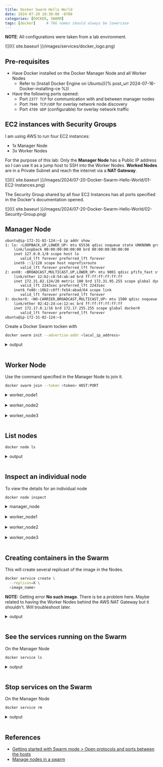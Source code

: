 ```yaml
---
title: Docker Swarm Hello World
date: 2024-07-20 18:30:00 -0700
categories: [DOCKER, SWARM]
tags: [docker]     # TAG names should always be lowercase
---
```


**NOTE**: All configurations were taken from a lab environment.

![]({{ site.baseurl }}/images/services/docker_logo.png)

## Pre-requisites

- Have Docker installed on the Docker Manager Node and all Worker Nodes
  - Refer to [Install Docker Engine on Ubuntu]({% post_url 2024-07-16-Docker-installing-ce %})
- Have the following ports opened:
  - Port `2377 TCP` for communication with and between manager nodes
  - Port `7946 TCP/UDP` for overlay network node discovery
  - Port `4789 UDP` (configurable) for overlay network traffic

## EC2 instances with Security Groups

I am using AWS to run four EC2 instances:
  - 1x Manager Node
  - 3x Worker Nodes

For the purpose of this lab:
Only the **Manager Node** has a Public IP address so I can use it as a jump host to SSH into the Worker Nodes.
**Worked Nodes** are in a Private Subnet and reach the internet via a **NAT Gateway**.

![]({{ site.baseurl }}/images/2024/07-20-Docker-Swarm-Hello-World/01-EC2-Instances.png)

The Security Group shared by all four EC2 Instances has all ports specified in the Docker's documentation opened.

![]({{ site.baseurl }}/images/2024/07-20-Docker-Swarm-Hello-World/02-Security-Group.png)

## Manager Node

```bash
ubuntu@ip-172-31-82-124:~$ ip addr show
1: lo: <LOOPBACK,UP,LOWER_UP> mtu 65536 qdisc noqueue state UNKNOWN group default qlen 1000
    link/loopback 00:00:00:00:00:00 brd 00:00:00:00:00:00
    inet 127.0.0.1/8 scope host lo
       valid_lft forever preferred_lft forever
    inet6 ::1/128 scope host noprefixroute
       valid_lft forever preferred_lft forever
2: enX0: <BROADCAST,MULTICAST,UP,LOWER_UP> mtu 9001 qdisc pfifo_fast state UP group default qlen 1000
    link/ether 12:b2:c8:54:ab:ad brd ff:ff:ff:ff:ff:ff
    inet 172.31.82.124/20 metric 100 brd 172.31.95.255 scope global dynamic enX0
       valid_lft 2243sec preferred_lft 2243sec
    inet6 fe80::10b2:c8ff:fe54:abad/64 scope link
       valid_lft forever preferred_lft forever
3: docker0: <NO-CARRIER,BROADCAST,MULTICAST,UP> mtu 1500 qdisc noqueue state DOWN group default
    link/ether 02:42:2d:ce:12:ec brd ff:ff:ff:ff:ff:ff
    inet 172.17.0.1/16 brd 172.17.255.255 scope global docker0
       valid_lft forever preferred_lft forever
ubuntu@ip-172-31-82-124:~$
```

Create a Docker Swarm tocken with

```bash
docker swarm init --advertise-addr <local_ip_address>
```

<details markdown=1>
<summary markdown="span">output</summary>

```bash
ubuntu@ip-172-31-82-124:~$ sudo docker swarm init --advertise-addr 172.31.82.124
Swarm initialized: current node (j09tqijqldqg1idr2nzg7iop7) is now a manager.

To add a worker to this swarm, run the following command:

    docker swarm join --token SWMTKN-1-0q19ibou18j3vddb1ft30zu3453811gfscbjm3fo4du44vtlzm-37w7unle4vfgyzx5g7r2lcd8t 172.31.82.124:2377

To add a manager to this swarm, run 'docker swarm join-token manager' and follow the instructions.

ubuntu@ip-172-31-82-124:~$
```
</details><br />

## Worker Node

Use the command specified in the Manager Node to join it.

```bash
docker swarm join --token <token> HOST:PORT
```

<details markdown=1>
<summary markdown="span">worker_node1</summary>

```bash
ubuntu@ip-172-31-98-224:~$ sudo docker swarm join --token SWMTKN-1-0q19ibou18j3vddb1ft30zu3453811gfscbjm3fo4du44vtlzm-37w7unle4vfgyzx5g7r2lcd8t 172.31.82.124:2377
This node joined a swarm as a worker.
ubuntu@ip-172-31-98-224:~$
```
</details><br />

<details markdown=1>
<summary markdown="span">worker_node2</summary>

```bash
ubuntu@ip-172-31-99-253:~$ sudo docker swarm join --token SWMTKN-1-0q19ibou18j3vddb1ft30zu3453811gfscbjm3fo4du44vtlzm-37w7unle4vfgyzx5g7r2lcd8t 172.31.82.124:2377
This node joined a swarm as a worker.
ubuntu@ip-172-31-99-253:~$
```
</details><br />


<details markdown=1>
<summary markdown="span">worker_node3</summary>

```bash
ubuntu@ip-172-31-97-46:~$ sudo docker swarm join --token SWMTKN-1-0q19ibou18j3vddb1ft30zu3453811gfscbjm3fo4du44vtlzm-37w7unle4vfgyzx5g7r2lcd8t 172.31.82.124:2377
This node joined a swarm as a worker.
ubuntu@ip-172-31-97-46:~$
```
</details><br />

## List nodes

```bash
docker node ls
```

<details markdown=1>
<summary markdown="span">output</summary>

```bash
ubuntu@ip-172-31-82-124:~$ sudo docker node ls
ID                            HOSTNAME           STATUS    AVAILABILITY   MANAGER STATUS   ENGINE VERSION
j09tqijqldqg1idr2nzg7iop7 *   ip-172-31-82-124   Ready     Active         Leader           27.0.3
i1yjurovqbb3yumfrtk7q9htr     ip-172-31-97-46    Ready     Active                          27.0.3
vlyx9w5sfyau9zlq7v8sxnubr     ip-172-31-98-224   Ready     Active                          27.0.3
wv8117fw3w3z9g0d19zgetjns     ip-172-31-99-253   Ready     Active                          27.0.3
ubuntu@ip-172-31-82-124:~$
```
</details><br />

## Inspect an individual node

To view the details for an individual node

```bash
docker node inspect
```

<details markdown=1>
<summary markdown="span">manager_node</summary>

```bash
ubuntu@ip-172-31-82-124:~$ sudo docker node inspect self --pretty
ID:			j09tqijqldqg1idr2nzg7iop7
Hostname:              	ip-172-31-82-124
Joined at:             	2024-07-21 02:10:45.901033975 +0000 utc
Status:
 State:			Ready
 Availability:         	Active
 Address:		172.31.82.124
Manager Status:
 Address:		172.31.82.124:2377
 Raft Status:		Reachable
 Leader:		Yes
Platform:
 Operating System:	linux
 Architecture:		x86_64
Resources:
 CPUs:			1
 Memory:		957.4MiB
Plugins:
 Log:		awslogs, fluentd, gcplogs, gelf, journald, json-file, local, splunk, syslog
 Network:		bridge, host, ipvlan, macvlan, null, overlay
 Volume:		local
Engine Version:		27.0.3
TLS Info:
 TrustRoot:
-----BEGIN CERTIFICATE-----
...
-----END CERTIFICATE-----

 Issuer Subject:	MBMxETAPBgNVBAMTCHN3YXJtLWNh
 Issuer Public Key:	MFkwEwYHKoZIzj0CAQYIKoZIzj0DAQcDQgAEb+UZDq3lMLMpId+bC8sHVHlQcZHFfm9SbNAnAPfcCtTZIaq++f0Rub2GkYlwW0dn7Fs0SDJROZSFf3jsxpgPsg==
ubuntu@ip-172-31-82-124:~$
```
</details><br />

<details markdown=1>
<summary markdown="span">worker_node1</summary>

```bash
ubuntu@ip-172-31-82-124:~$ sudo docker node inspect ip-172-31-98-224 --pretty
ID:			vlyx9w5sfyau9zlq7v8sxnubr
Hostname:              	ip-172-31-98-224
Joined at:             	2024-07-21 02:27:18.771063436 +0000 utc
Status:
 State:			Ready
 Availability:         	Active
 Address:		172.31.98.224
Platform:
 Operating System:	linux
 Architecture:		x86_64
Resources:
 CPUs:			1
 Memory:		957.4MiB
Plugins:
 Log:		awslogs, fluentd, gcplogs, gelf, journald, json-file, local, splunk, syslog
 Network:		bridge, host, ipvlan, macvlan, null, overlay
 Volume:		local
Engine Version:		27.0.3
TLS Info:
 TrustRoot:
-----BEGIN CERTIFICATE-----
...
-----END CERTIFICATE-----

 Issuer Subject:	MBMxETAPBgNVBAMTCHN3YXJtLWNh
 Issuer Public Key:	MFkwEwYHKoZIzj0CAQYIKoZIzj0DAQcDQgAEb+UZDq3lMLMpId+bC8sHVHlQcZHFfm9SbNAnAPfcCtTZIaq++f0Rub2GkYlwW0dn7Fs0SDJROZSFf3jsxpgPsg==
ubuntu@ip-172-31-82-124:~$
```
</details><br />

<details markdown=1>
<summary markdown="span">worker_node2</summary>

```bash
ubuntu@ip-172-31-82-124:~$ sudo docker node inspect ip-172-31-99-253 --pretty
ID:			wv8117fw3w3z9g0d19zgetjns
Hostname:              	ip-172-31-99-253
Joined at:             	2024-07-21 02:27:24.510108939 +0000 utc
Status:
 State:			Ready
 Availability:         	Active
 Address:		172.31.99.253
Platform:
 Operating System:	linux
 Architecture:		x86_64
Resources:
 CPUs:			1
 Memory:		957.4MiB
Plugins:
 Log:		awslogs, fluentd, gcplogs, gelf, journald, json-file, local, splunk, syslog
 Network:		bridge, host, ipvlan, macvlan, null, overlay
 Volume:		local
Engine Version:		27.0.3
TLS Info:
 TrustRoot:
-----BEGIN CERTIFICATE-----
...
-----END CERTIFICATE-----

 Issuer Subject:	MBMxETAPBgNVBAMTCHN3YXJtLWNh
 Issuer Public Key:	MFkwEwYHKoZIzj0CAQYIKoZIzj0DAQcDQgAEb+UZDq3lMLMpId+bC8sHVHlQcZHFfm9SbNAnAPfcCtTZIaq++f0Rub2GkYlwW0dn7Fs0SDJROZSFf3jsxpgPsg==
ubuntu@ip-172-31-82-124:~$
```
</details><br />

<details markdown=1>
<summary markdown="span">worker_node3</summary>

```bash
ubuntu@ip-172-31-82-124:~$ sudo docker node inspect ip-172-31-97-46 --pretty
ID:			i1yjurovqbb3yumfrtk7q9htr
Hostname:              	ip-172-31-97-46
Joined at:             	2024-07-21 02:27:26.358931469 +0000 utc
Status:
 State:			Ready
 Availability:         	Active
 Address:		172.31.97.46
Platform:
 Operating System:	linux
 Architecture:		x86_64
Resources:
 CPUs:			1
 Memory:		957.4MiB
Plugins:
 Log:		awslogs, fluentd, gcplogs, gelf, journald, json-file, local, splunk, syslog
 Network:		bridge, host, ipvlan, macvlan, null, overlay
 Volume:		local
Engine Version:		27.0.3
TLS Info:
 TrustRoot:
-----BEGIN CERTIFICATE-----
...
-----END CERTIFICATE-----

 Issuer Subject:	MBMxETAPBgNVBAMTCHN3YXJtLWNh
 Issuer Public Key:	MFkwEwYHKoZIzj0CAQYIKoZIzj0DAQcDQgAEb+UZDq3lMLMpId+bC8sHVHlQcZHFfm9SbNAnAPfcCtTZIaq++f0Rub2GkYlwW0dn7Fs0SDJROZSFf3jsxpgPsg==
ubuntu@ip-172-31-82-124:~$
```
</details><br />

## Creating containers in the Swarm

This will create several replicast of the image in the Nodes.

```bash
docker service create \
  --replicas=X \
  <image_name>
```

**NOTE:** Getting error **No such image**. There is be a problem here. Maybe related to having the Worker Nodes behind the AWS NAT Gateway but it shouldn't. Will troubleshoot later.

<details markdown=1>
<summary markdown="span">output</summary>

```bash
ubuntu@ip-172-31-82-124:~$ sudo docker service create   --replicas=9   hello_world
image hello_world:latest could not be accessed on a registry to record
its digest. Each node will access hello_world:latest independently,
possibly leading to different nodes running different
versions of the image.

rodod65q8u464ba15zu1yuphn
overall progress: 0 out of 9 tasks
1/9: No such image: hello_world:latest
2/9: No such image: hello_world:latest
3/9: No such image: hello_world:latest
4/9: No such image: hello_world:latest
5/9: No such image: hello_world:latest
6/9: No such image: hello_world:latest
7/9: No such image: hello_world:latest
8/9: No such image: hello_world:latest
9/9: No such image: hello_world:latest
^COperation continuing in background.
Use `docker service ps rodod65q8u464ba15zu1yuphn` to check progress.
ubuntu@ip-172-31-82-124:~$
```
</details><br />

## See the services running on the Swarm

On the Manager Node

```bash
docker service ls
```

<details markdown=1>
<summary markdown="span">output</summary>

```bash
ubuntu@ip-172-31-82-124:~$ sudo docker service ls
ID             NAME               MODE         REPLICAS   IMAGE                PORTS
nyv2olropkkm   relaxed_rhodes     replicated   0/9        hello_world:latest
hhu75oqsxfsu   unruffled_hoover   replicated   0/9        hello_world:latest
ubuntu@ip-172-31-82-124:~$
```
</details><br />

## Stop services on the Swarm

On the Manager Node

```bash
docker service rm
```

<details markdown=1>
<summary markdown="span">output</summary>

```bash
ubuntu@ip-172-31-82-124:~$ sudo docker service rm nyv2olropkkm hhu75oqsxfsu
nyv2olropkkm
hhu75oqsxfsu
ubuntu@ip-172-31-82-124:~$
```
</details><br />

## References

- [Getting started with Swarm mode > Open protocols and ports between the hosts](https://docs.docker.com/engine/swarm/swarm-tutorial/#open-protocols-and-ports-between-the-hosts)
- [Manage nodes in a swarm](https://docs.docker.com/engine/swarm/manage-nodes/)
